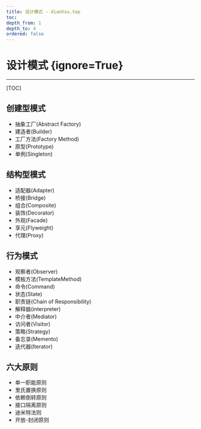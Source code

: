 ```yaml
---
title: 设计模式 - dianhsu.top
toc:
depth_from: 1
depth_to: 4
ordered: false
---
```


# 设计模式 {ignore=True}

---------------------------

[TOC]

## 创建型模式

- 抽象工厂(Abstract Factory)
- 建造者(Builder)
- 工厂方法(Factory Method)
- 原型(Prototype)
- 单例(Singleton)


## 结构型模式

- 适配器(Adapter)
- 桥接(Bridge)
- 组合(Composite)
- 装饰(Decorator)
- 外观(Facade)
- 享元(Flyweight)
- 代理(Proxy)

## 行为模式
- 观察者(Observer)
- 模板方法(TemplateMethod)
- 命令(Command)
- 状态(State)
- 职责链(Chain of Responsibility)
- 解释器(interpreter)
- 中介者(Mediator)
- 访问者(Visitor)
- 策略(Strategy)
- 备忘录(Memento)
- 迭代器(Iterator)

## 六大原则
- 单一职能原则
- 里氏置换原则
- 依赖倒转原则
- 接口隔离原则
- 迪米特法则
- 开放-封闭原则